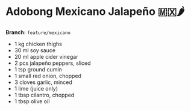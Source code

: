 # Adobong Mexicano Jalapeño 🇲🇽🌶️

**Branch:** `feature/mexicano`

- 1 kg chicken thighs  
- 30 ml soy sauce  
- 20 ml apple cider vinegar  
- 2 pcs jalapeño peppers, sliced  
- 1 tsp ground cumin  
- 1 small red onion, chopped  
- 3 cloves garlic, minced  
- 1 lime (juice only)  
- 1 tbsp cilantro, chopped  
- 1 tbsp olive oil
